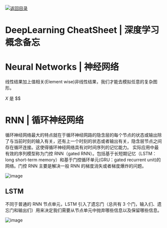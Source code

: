 [![返回目录](https://parg.co/UCb)](https://github.com/wxyyxc1992/Awesome-CheatSheet)

# DeepLearning CheatSheet | 深度学习概念备忘

# Neural Networks | 神经网络

线性结果加上值相关(Element wise)非线性结果，我们才能去模拟任意的复杂图形。

$X$ 是 $$

# RNN | 循环神经网络

循环神经网络最大的特点就在于循环神经网路的隐含层的每个节点的状态或输出除了与当前时刻的输入有关，还有上一个时刻的状态或者输出有关，隐含层节点之间存在循环连接。这使得循环神经网络具有对时间序列的记忆能力。
实际应用中最有效的序列模型称为门控 RNN（gated RNN）。包括基于长短期记忆（LSTM：long short-term memory）和基于门控循环单元(GRU：gated recurrent unit)的网络。门控 RNN 主要是解决一般 RNN 的梯度消失或者梯度爆炸的问题。

![image](https://user-images.githubusercontent.com/5803001/44517585-b09e4f80-a6fa-11e8-8177-407607d84fd7.png)

## LSTM

不同于普通的 RNN 节点单元，LSTM 引入了遗忘门（总共有 3 个门，输入们、遗忘门和输出们）用来决定我们需要从节点单元中抛弃哪些信息以及保留哪些信息。

![image](https://user-images.githubusercontent.com/5803001/44517720-05da6100-a6fb-11e8-9ffe-c018b9bf5baf.png)
